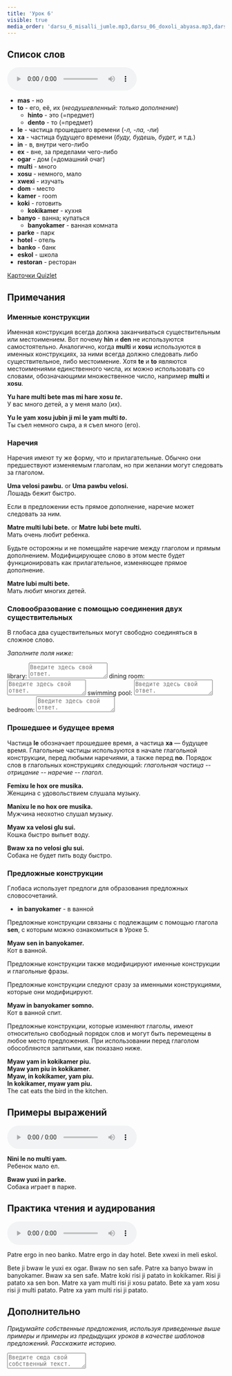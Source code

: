```yaml
---
title: 'Урок 6'
visible: true
media_order: 'darsu_6_misalli_jumle.mp3,darsu_06_doxoli_abyasa.mp3,darsu_06_lexilista.mp3'
---
```


## Список слов

<audio controls>
 <source src="/darsu/06/darsu_06_lexilista.mp3" type="audio/mp3" />
 <p>Ваше устройство не поддерживает HTML5 аудио.</p>
</audio>

* **mas** - но
* **to** - его, её, их (_неодушевленный: только дополнение_)
	* **hinto** - это (=предмет)
	* **dento** - то (=предмет)
* **le** - частица прошедшего времени (_-л, -ла, -ли_)
* **xa** - частица будущего времени (_буду, будешь, будет,_ и т.д.)
* **in** - в, внутри чего-либо
* **ex** - вне, за пределами чего-либо
* **ogar** - дом (=домашний очаг)
* **multi** - много
* **xosu** - немного, мало
* **xwexi** - изучать
* **dom** - место
* **kamer** - room
* **koki** - готовить
	* **kokikamer** - кухня
* **banyo** - ванна; купаться
	* **banyokamer** - ванная комната
* **parke** - парк
* **hotel** - отель
* **banko** - банк
* **eskol** - школа
* **restoran** - ресторан

[Карточки Quizlet](https://quizlet.com/556034531/globasa-101-lesson-6-flash-cards/)
 
## Примечания

### Именные конструкции

Именная конструкция всегда должна заканчиваться существительным или местоимением. Вот почему **hin** и **den** не используются самостоятельно. Аналогично, когда **multi** и **xosu** используются в именных конструкциях, за ними всегда должно следовать либо существительное, либо местоимение. Хотя **te** и **to** являются местоимениями единственного числа, их можно использовать со словами, обозначающими множественное число, например **multi** и **xosu**.

**Yu hare multi bete mas mi hare xosu _te_.**  
У вас много детей, а у меня мало (их).

**Yu le yam xosu jubin ji mi le yam multi _to_.**  
Ты съел немного сыра, а я съел много (его).

### Наречия

Наречия имеют ту же форму, что и прилагательные. Обычно они предшествуют изменяемым глаголам, но при желании могут следовать за глаголом.

**Uma velosi pawbu.** or **Uma pawbu velosi.**  
Лошадь бежит быстро.

Если в предложении есть прямое дополнение, наречие может следовать за ним.

**Matre multi lubi bete.** or **Matre lubi bete multi.**  
Мать очень любит ребенка.

Будьте осторожны и не помещайте наречие между глаголом и прямым дополнением. Модифицирующее слово в этом месте будет функционировать как прилагательное, изменяющее прямое дополнение.

**Matre lubi multi bete.**  
Мать любит многих детей.

### Словообразование с помощью соединения двух существительных

В глобаса два существительных могут свободно соединяться в сложное слово.

_Заполните поля ниже:_

library: <textarea width="100%" spellcheck="false" placeholder="Введите здесь свой ответ."></textarea>
dining room: <textarea width="100%" spellcheck="false" placeholder="Введите здесь свой ответ."></textarea>
swimming pool: <textarea width="100%" spellcheck="false" placeholder="Введите здесь свой ответ."></textarea>
bedroom: <textarea width="100%" spellcheck="false" placeholder="Введите здесь свой ответ."></textarea>

### Прошедшее и будущее время

Частица **le** обозначает прошедшее время, а частица **xa** — будущее время. Глагольные частицы используются в начале глагольной конструкции, перед любыми наречиями, а также перед **no**. Порядок слов в глагольных конструкциях следующий: _глагольная частица -- отрицание -- наречие -- глагол_.

**Femixu le hox ore musika.**    
Женщина с удовольствием слушала музыку.

**Manixu le no hox ore musika.**    
Мужчина неохотно слушал музыку.

**Myaw xa velosi glu sui.**    
Кошка быстро выпьет воду.

**Bwaw xa no velosi glu sui.**    
Собака не будет пить воду быстро.

### Предложные конструкции

Глобаса использует предлоги для образования предложных словосочетаний.

* **in banyokamer** - в ванной

Предложные конструкции связаны с подлежащим с помощью глагола **sen**, с которым можно ознакомиться в Уроке 5.

**Myaw sen in banyokamer.**  
Кот в ванной.

Предложные конструкции также модифицируют именные конструкции и глагольные фразы.

Предложные конструкции следуют сразу за именными конструкциями, которые они модифицируют.

**Myaw in banyokamer somno.**  
Кот в ванной спит.

Предложные конструкции, которые изменяют глаголы, имеют относительно свободный порядок слов и могут быть перемещены в любое место предложения. При использовании перед глаголом обособляются запятыми, как показано ниже.

**Myaw yam in kokikamer piu.  
Myaw yam piu in kokikamer.  
Myaw, in kokikamer, yam piu.  
In kokikamer, myaw yam piu.**  
The cat eats the bird in the kitchen.

## Примеры выражений

<audio controls>
 <source src="/darsu/06/darsu_6_misalli_jumle.mp3" type="audio/mp3" />
 <p>Ваше устройство не поддерживает HTML5 аудио.</p>
</audio>

**Nini le no multi yam.**  
Ребенок мало ел.

**Bwaw yuxi in parke.**  
Собака играет в парке.

## Практика чтения и аудирования

<audio controls>
 <source src="/darsu/06/darsu_06_doxoli_abyasa.mp3" type="audio/mp3" />
 <p>Ваше устройство не поддерживает HTML5 аудио.</p>
</audio>

Patre ergo in neo banko. Matre ergo in day hotel. Bete xwexi in meli eskol.

Bete ji bwaw le yuxi ex ogar. Bwaw no sen safe. Patre xa banyo bwaw in banyokamer. Bwaw xa sen safe. Matre koki risi ji patato in kokikamer. Risi ji patato xa sen bon. Matre xa yam multi risi ji xosu patato. Bete xa yam xosu risi ji multi patato. Patre xa yam multi risi ji patato.

## Дополнительно

_Придумайте собственные предложения, используя приведенные выше примеры и примеры из предыдущих уроков в качестве шаблонов предложений. Расскажите историю._

<textarea width="100%" spellcheck="false" placeholder="Введите сюда свой собственный текст."></textarea>
